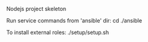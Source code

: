 Nodejs project skeleton

Run service commands from 'ansible' dir:
cd ./ansible

To install external roles:
./setup/setup.sh